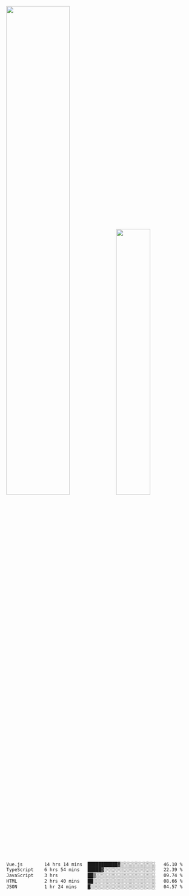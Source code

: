 <img align="" width="57.5%" src="https://github-readme-stats.vercel.app/api?username=Dream4ever&hide_title=true&hide_border=true&count_private=true&show_icons=true&include_all_commits=true&line_height=21" /><img align="" width="42.4%" src="https://github-readme-stats.vercel.app/api/top-langs/?username=Dream4ever&hide_title=true&count_private=true&show_icons=true&langs_count=6&hide_border=true&layout=compact" />

<!--START_SECTION:waka-->

```txt
Vue.js        14 hrs 14 mins  ███████████▓░░░░░░░░░░░░░   46.10 %
TypeScript    6 hrs 54 mins   █████▓░░░░░░░░░░░░░░░░░░░   22.39 %
JavaScript    3 hrs           ██▒░░░░░░░░░░░░░░░░░░░░░░   09.74 %
HTML          2 hrs 40 mins   ██░░░░░░░░░░░░░░░░░░░░░░░   08.66 %
JSON          1 hr 24 mins    █░░░░░░░░░░░░░░░░░░░░░░░░   04.57 %
```

<!--END_SECTION:waka-->
